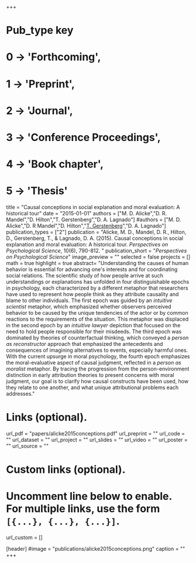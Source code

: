 +++
# Pub_type key
# 0 -> 'Forthcoming',
# 1 -> 'Preprint',
# 2 -> 'Journal',
# 3 -> 'Conference Proceedings',
# 4 -> 'Book chapter',
# 5 -> 'Thesis'

title = "Causal conceptions in social explanation and moral evaluation: A historical tour"
date = "2015-01-01"
authors = ["M. D. Alicke","D. R. Mandel","D. Hilton","T. Gerstenberg","D. A. Lagnado"]
#authors = ["M. D. Alicke","D. R Mandel","D. Hilton","[T. Gerstenberg](https://tobiasgerstenberg.github.io/)","D. A. Lagnado"]
publication_types = ["2"]
publication = "Alicke, M. D., Mandel, D. R., Hilton, D., Gerstenberg, T., & Lagnado, D. A. (2015). Causal conceptions in social explanation and moral evaluation: A historical tour. _Perspectives on Psychological Science_, 10(6), 790-812. "
publication_short = "_Perspectives on Psychological Science_"
image_preview = ""
selected = false
projects = []
math = true
highlight = true
abstract= "Understanding the causes of human behavior is essential for advancing one's interests and for coordinating social relations. The scientific study of how people arrive at such understandings or explanations has unfolded in four distinguishable epochs in psychology, each characterized by a different metaphor that researchers have used to represent how people think as they attribute causality and blame to other individuals. The first epoch was guided by an _intuitive scientist_ metaphor, which emphasized whether observers perceived behavior to be caused by the unique tendencies of the actor or by common reactions to the requirements of the situation. This metaphor was displaced in the second epoch by an _intuitive lawyer_ depiction that focused on the need to hold people responsible for their misdeeds. The third epoch was dominated by theories of counterfactual thinking, which conveyed a _person as reconstructor_ approach that emphasized the antecedents and consequences of imagining alternatives to events, especially harmful ones. With the current upsurge in moral psychology, the fourth epoch emphasizes the moral-evaluative aspect of causal judgment, reflected in a _person as moralist_ metaphor. By tracing the progression from the person-environment distinction in early attribution theories to present concerns with moral judgment, our goal is to clarify how causal constructs have been used, how they relate to one another, and what unique attributional problems each addresses."

# Links (optional).
url_pdf = "papers/alicke2015conceptions.pdf"
url_preprint = ""
url_code = ""
url_dataset = ""
url_project = ""
url_slides = ""
url_video = ""
url_poster = ""
url_source = ""

# Custom links (optional).
#   Uncomment line below to enable. For multiple links, use the form `[{...}, {...}, {...}]`.
url_custom = []

[header]
#image = "publications/alicke2015conceptions.png"
caption = ""
+++


